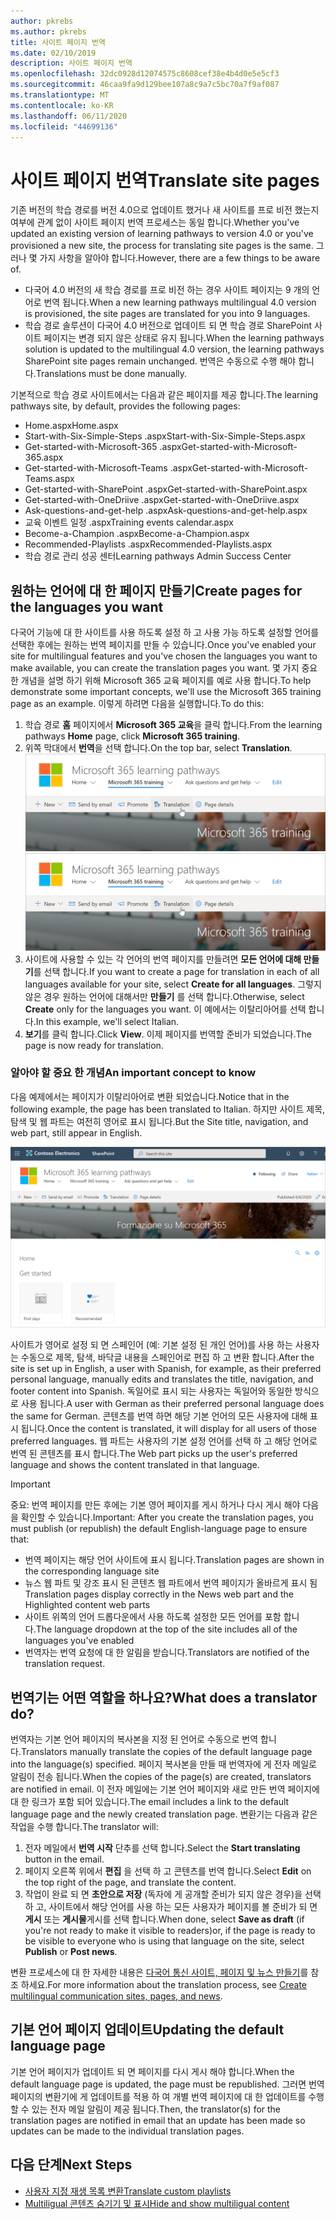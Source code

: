 ```yaml
---
author: pkrebs
ms.author: pkrebs
title: 사이트 페이지 번역
ms.date: 02/10/2019
description: 사이트 페이지 번역
ms.openlocfilehash: 32dc0928d12074575c8608cef38e4b4d0e5e5cf3
ms.sourcegitcommit: 46caa9fa9d129bee107a8c9a7c5bc70a7f9af087
ms.translationtype: MT
ms.contentlocale: ko-KR
ms.lasthandoff: 06/11/2020
ms.locfileid: "44699136"
---
```

# <a name="translate-site-pages"></a><span data-ttu-id="079f4-103">사이트 페이지 번역</span><span class="sxs-lookup"><span data-stu-id="079f4-103">Translate site pages</span></span>
<span data-ttu-id="079f4-104">기존 버전의 학습 경로를 버전 4.0으로 업데이트 했거나 새 사이트를 프로 비전 했는지 여부에 관계 없이 사이트 페이지 번역 프로세스는 동일 합니다.</span><span class="sxs-lookup"><span data-stu-id="079f4-104">Whether you've updated an existing version of learning pathways to version 4.0 or you've provisioned a new site, the process for translating site pages is the same.</span></span> <span data-ttu-id="079f4-105">그러나 몇 가지 사항을 알아야 합니다.</span><span class="sxs-lookup"><span data-stu-id="079f4-105">However, there are a few things to be aware of.</span></span> 
- <span data-ttu-id="079f4-106">다국어 4.0 버전의 새 학습 경로를 프로 비전 하는 경우 사이트 페이지는 9 개의 언어로 번역 됩니다.</span><span class="sxs-lookup"><span data-stu-id="079f4-106">When a new learning pathways multilingual 4.0 version is provisioned, the site pages are translated for you into 9 languages.</span></span> 
- <span data-ttu-id="079f4-107">학습 경로 솔루션이 다국어 4.0 버전으로 업데이트 되 면 학습 경로 SharePoint 사이트 페이지는 변경 되지 않은 상태로 유지 됩니다.</span><span class="sxs-lookup"><span data-stu-id="079f4-107">When the learning pathways solution is updated to the multilingual 4.0 version, the learning pathways SharePoint site pages remain unchanged.</span></span> <span data-ttu-id="079f4-108">번역은 수동으로 수행 해야 합니다.</span><span class="sxs-lookup"><span data-stu-id="079f4-108">Translations must be done manually.</span></span> 

<span data-ttu-id="079f4-109">기본적으로 학습 경로 사이트에서는 다음과 같은 페이지를 제공 합니다.</span><span class="sxs-lookup"><span data-stu-id="079f4-109">The learning pathways site, by default, provides the following pages:</span></span>

- <span data-ttu-id="079f4-110">Home.aspx</span><span class="sxs-lookup"><span data-stu-id="079f4-110">Home.aspx</span></span>
- <span data-ttu-id="079f4-111">Start-with-Six-Simple-Steps .aspx</span><span class="sxs-lookup"><span data-stu-id="079f4-111">Start-with-Six-Simple-Steps.aspx</span></span>
- <span data-ttu-id="079f4-112">Get-started-with-Microsoft-365 .aspx</span><span class="sxs-lookup"><span data-stu-id="079f4-112">Get-started-with-Microsoft-365.aspx</span></span>
- <span data-ttu-id="079f4-113">Get-started-with-Microsoft-Teams .aspx</span><span class="sxs-lookup"><span data-stu-id="079f4-113">Get-started-with-Microsoft-Teams.aspx</span></span>
- <span data-ttu-id="079f4-114">Get-started-with-SharePoint .aspx</span><span class="sxs-lookup"><span data-stu-id="079f4-114">Get-started-with-SharePoint.aspx</span></span>
- <span data-ttu-id="079f4-115">Get-started-with-OneDriive .aspx</span><span class="sxs-lookup"><span data-stu-id="079f4-115">Get-started-with-OneDriive.aspx</span></span>
- <span data-ttu-id="079f4-116">Ask-questions-and-get-help .aspx</span><span class="sxs-lookup"><span data-stu-id="079f4-116">Ask-questions-and-get-help.aspx</span></span>
- <span data-ttu-id="079f4-117">교육 이벤트 일정 .aspx</span><span class="sxs-lookup"><span data-stu-id="079f4-117">Training events calendar.aspx</span></span>
- <span data-ttu-id="079f4-118">Become-a-Champion .aspx</span><span class="sxs-lookup"><span data-stu-id="079f4-118">Become-a-Champion.aspx</span></span>
- <span data-ttu-id="079f4-119">Recommended-Playlists .aspx</span><span class="sxs-lookup"><span data-stu-id="079f4-119">Recommended-Playlists.aspx</span></span>
- <span data-ttu-id="079f4-120">학습 경로 관리 성공 센터</span><span class="sxs-lookup"><span data-stu-id="079f4-120">Learning pathways Admin Success Center</span></span>

## <a name="create-pages-for-the-languages-you-want"></a><span data-ttu-id="079f4-121">원하는 언어에 대 한 페이지 만들기</span><span class="sxs-lookup"><span data-stu-id="079f4-121">Create pages for the languages you want</span></span>
<span data-ttu-id="079f4-122">다국어 기능에 대 한 사이트를 사용 하도록 설정 하 고 사용 가능 하도록 설정할 언어를 선택한 후에는 원하는 번역 페이지를 만들 수 있습니다.</span><span class="sxs-lookup"><span data-stu-id="079f4-122">Once you've enabled your site for multilingual features and you've chosen the languages you want to make available, you can create the translation pages you want.</span></span> <span data-ttu-id="079f4-123">몇 가지 중요 한 개념을 설명 하기 위해 Microsoft 365 교육 페이지를 예로 사용 합니다.</span><span class="sxs-lookup"><span data-stu-id="079f4-123">To help demonstrate some important concepts, we'll use the Microsoft 365 training page as an example.</span></span> <span data-ttu-id="079f4-124">이렇게 하려면 다음을 실행합니다.</span><span class="sxs-lookup"><span data-stu-id="079f4-124">To do this:</span></span>

1.  <span data-ttu-id="079f4-125">학습 경로 **홈** 페이지에서 **Microsoft 365 교육**을 클릭 합니다.</span><span class="sxs-lookup"><span data-stu-id="079f4-125">From the learning pathways **Home** page, click **Microsoft 365 training**.</span></span>  
2.  <span data-ttu-id="079f4-126">위쪽 막대에서 **번역**을 선택 합니다.</span><span class="sxs-lookup"><span data-stu-id="079f4-126">On the top bar, select **Translation**.</span></span>
<span data-ttu-id="079f4-127">![custom_update_ml_transbutton.png](media/custom_update_ml_transbutton.png)</span><span class="sxs-lookup"><span data-stu-id="079f4-127">![custom_update_ml_transbutton.png](media/custom_update_ml_transbutton.png)</span></span>
3. <span data-ttu-id="079f4-128">사이트에 사용할 수 있는 각 언어의 번역 페이지를 만들려면 **모든 언어에 대해 만들기**를 선택 합니다.</span><span class="sxs-lookup"><span data-stu-id="079f4-128">If you want to create a page for translation in each of all languages available for your site, select **Create for all languages**.</span></span> <span data-ttu-id="079f4-129">그렇지 않은 경우 원하는 언어에 대해서만 **만들기** 를 선택 합니다.</span><span class="sxs-lookup"><span data-stu-id="079f4-129">Otherwise, select **Create** only for the languages you want.</span></span> <span data-ttu-id="079f4-130">이 예에서는 이탈리아어를 선택 합니다.</span><span class="sxs-lookup"><span data-stu-id="079f4-130">In this example, we'll select Italian.</span></span>
4.  <span data-ttu-id="079f4-131">**보기**를 클릭 합니다.</span><span class="sxs-lookup"><span data-stu-id="079f4-131">Click **View**.</span></span> <span data-ttu-id="079f4-132">이제 페이지를 번역할 준비가 되었습니다.</span><span class="sxs-lookup"><span data-stu-id="079f4-132">The page is now ready for translation.</span></span> 

### <a name="an-important-concept-to-know"></a><span data-ttu-id="079f4-133">알아야 할 중요 한 개념</span><span class="sxs-lookup"><span data-stu-id="079f4-133">An important concept to know</span></span>
<span data-ttu-id="079f4-134">다음 예제에서는 페이지가 이탈리아어로 변환 되었습니다.</span><span class="sxs-lookup"><span data-stu-id="079f4-134">Notice that in the following example, the page has been translated to Italian.</span></span> <span data-ttu-id="079f4-135">하지만 사이트 제목, 탐색 및 웹 파트는 여전히 영어로 표시 됩니다.</span><span class="sxs-lookup"><span data-stu-id="079f4-135">But the Site title, navigation, and web part, still appear in English.</span></span> 

![custom_update_ml_transpgconcept.png](media/custom_update_ml_transpgconcept.png)

 <span data-ttu-id="079f4-137">사이트가 영어로 설정 되 면 스페인어 (예: 기본 설정 된 개인 언어)를 사용 하는 사용자는 수동으로 제목, 탐색, 바닥글 내용을 스페인어로 편집 하 고 변환 합니다.</span><span class="sxs-lookup"><span data-stu-id="079f4-137">After the site is set up in English, a user with Spanish, for example, as their preferred personal language, manually edits and translates the title, navigation, and footer content into Spanish.</span></span> <span data-ttu-id="079f4-138">독일어로 표시 되는 사용자는 독일어와 동일한 방식으로 사용 됩니다.</span><span class="sxs-lookup"><span data-stu-id="079f4-138">A user with German as their preferred personal language does the same for German.</span></span> <span data-ttu-id="079f4-139">콘텐츠를 번역 하면 해당 기본 언어의 모든 사용자에 대해 표시 됩니다.</span><span class="sxs-lookup"><span data-stu-id="079f4-139">Once the content is translated, it will display for all users of those preferred languages.</span></span> <span data-ttu-id="079f4-140">웹 파트는 사용자의 기본 설정 언어를 선택 하 고 해당 언어로 번역 된 콘텐츠를 표시 합니다.</span><span class="sxs-lookup"><span data-stu-id="079f4-140">The Web part picks up the user's preferred language and shows the content translated in that language.</span></span> 

> [!IMPORTANT]
> <span data-ttu-id="079f4-141">중요: 번역 페이지를 만든 후에는 기본 영어 페이지를 게시 하거나 다시 게시 해야 다음을 확인할 수 있습니다.</span><span class="sxs-lookup"><span data-stu-id="079f4-141">Important: After you create the translation pages, you must publish (or republish) the default English-language page to ensure that:</span></span>
- <span data-ttu-id="079f4-142">번역 페이지는 해당 언어 사이트에 표시 됩니다.</span><span class="sxs-lookup"><span data-stu-id="079f4-142">Translation pages are shown in the corresponding language site</span></span>
- <span data-ttu-id="079f4-143">뉴스 웹 파트 및 강조 표시 된 콘텐츠 웹 파트에서 번역 페이지가 올바르게 표시 됨</span><span class="sxs-lookup"><span data-stu-id="079f4-143">Translation pages display correctly in the News web part and the Highlighted content web parts</span></span>
- <span data-ttu-id="079f4-144">사이트 위쪽의 언어 드롭다운에서 사용 하도록 설정한 모든 언어를 포함 합니다.</span><span class="sxs-lookup"><span data-stu-id="079f4-144">The language dropdown at the top of the site includes all of the languages you've enabled</span></span>
- <span data-ttu-id="079f4-145">번역자는 번역 요청에 대 한 알림을 받습니다.</span><span class="sxs-lookup"><span data-stu-id="079f4-145">Translators are notified of the translation request.</span></span>

## <a name="what-does-a-translator-do"></a><span data-ttu-id="079f4-146">번역기는 어떤 역할을 하나요?</span><span class="sxs-lookup"><span data-stu-id="079f4-146">What does a translator do?</span></span>
<span data-ttu-id="079f4-147">번역자는 기본 언어 페이지의 복사본을 지정 된 언어로 수동으로 번역 합니다.</span><span class="sxs-lookup"><span data-stu-id="079f4-147">Translators manually translate the copies of the default language page into the language(s) specified.</span></span> <span data-ttu-id="079f4-148">페이지 복사본을 만들 때 번역자에 게 전자 메일로 알림이 전송 됩니다.</span><span class="sxs-lookup"><span data-stu-id="079f4-148">When the copies of the page(s) are created, translators are notified in email.</span></span> <span data-ttu-id="079f4-149">이 전자 메일에는 기본 언어 페이지와 새로 만든 번역 페이지에 대 한 링크가 포함 되어 있습니다.</span><span class="sxs-lookup"><span data-stu-id="079f4-149">The email includes a link to the default language page and the newly created translation page.</span></span> <span data-ttu-id="079f4-150">변환기는 다음과 같은 작업을 수행 합니다.</span><span class="sxs-lookup"><span data-stu-id="079f4-150">The translator will:</span></span>
1. <span data-ttu-id="079f4-151">전자 메일에서 **번역 시작** 단추를 선택 합니다.</span><span class="sxs-lookup"><span data-stu-id="079f4-151">Select the **Start translating** button in the email.</span></span>
2. <span data-ttu-id="079f4-152">페이지 오른쪽 위에서 **편집** 을 선택 하 고 콘텐츠를 번역 합니다.</span><span class="sxs-lookup"><span data-stu-id="079f4-152">Select **Edit** on the top right of the page, and translate the content.</span></span>
3. <span data-ttu-id="079f4-153">작업이 완료 되 면 **초안으로 저장** (독자에 게 공개할 준비가 되지 않은 경우)을 선택 하 고, 사이트에서 해당 언어를 사용 하는 모든 사용자가 페이지를 볼 준비가 되 면 **게시** 또는 **게시물**게시를 선택 합니다.</span><span class="sxs-lookup"><span data-stu-id="079f4-153">When done, select **Save as draft** (if you're not ready to make it visible to readers)or, if the page is ready to be visible to everyone who is using that language on the site, select **Publish** or **Post news**.</span></span>

<span data-ttu-id="079f4-154">변환 프로세스에 대 한 자세한 내용은 [다국어 통신 사이트, 페이지 및 뉴스 만들기](https://support.office.com/en-us/article/2bb7d610-5453-41c6-a0e8-6f40b3ed750c)를 참조 하세요.</span><span class="sxs-lookup"><span data-stu-id="079f4-154">For more information about the translation process, see [Create multilingual communication sites, pages, and news](https://support.office.com/en-us/article/2bb7d610-5453-41c6-a0e8-6f40b3ed750c).</span></span> 

## <a name="updating-the-default-language-page"></a><span data-ttu-id="079f4-155">기본 언어 페이지 업데이트</span><span class="sxs-lookup"><span data-stu-id="079f4-155">Updating the default language page</span></span>
<span data-ttu-id="079f4-156">기본 언어 페이지가 업데이트 되 면 페이지를 다시 게시 해야 합니다.</span><span class="sxs-lookup"><span data-stu-id="079f4-156">When the default language page is updated, the page must be republished.</span></span> <span data-ttu-id="079f4-157">그러면 번역 페이지의 변환기에 게 업데이트를 적용 하 여 개별 번역 페이지에 대 한 업데이트를 수행할 수 있는 전자 메일 알림이 제공 됩니다.</span><span class="sxs-lookup"><span data-stu-id="079f4-157">Then, the translator(s) for the translation pages are notified in email that an update has been made so updates can be made to the individual translation pages.</span></span>

## <a name="next-steps"></a><span data-ttu-id="079f4-158">다음 단계</span><span class="sxs-lookup"><span data-stu-id="079f4-158">Next Steps</span></span>
- [<span data-ttu-id="079f4-159">사용자 지정 재생 목록 변환</span><span class="sxs-lookup"><span data-stu-id="079f4-159">Translate custom playlists</span></span>](custom_translate_pl_ml.md)
- [<span data-ttu-id="079f4-160">Multiligual 콘텐츠 숨기기 및 표시</span><span class="sxs-lookup"><span data-stu-id="079f4-160">Hide and show multiligual content</span></span>](custom_translate_pl_ml.md)
